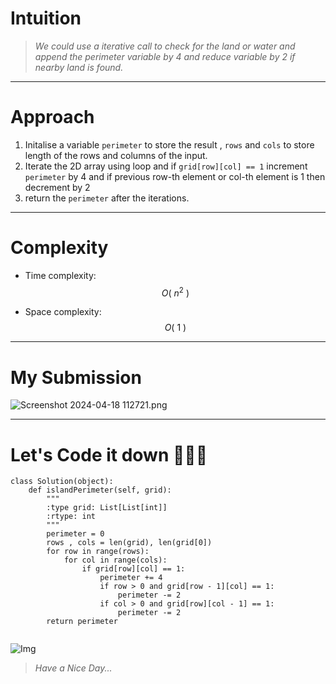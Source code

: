 # Intuition
<!-- Describe your first thoughts on how to solve this problem. -->
> *We could use a iterative call to check for the land or water and append the perimeter variable by 4 and reduce variable by 2 if nearby land is found.*

---


# Approach
<!-- Describe your approach to solving the problem. -->
1. Initalise a variable `perimeter` to store the result , `rows` and `cols` to store length of the rows and columns of the input. 
2. Iterate the 2D array using loop and if `grid[row][col] == 1` increment `perimeter` by 4 and if previous row-th element or col-th element is 1 then decrement by 2
3. return the `perimeter` after the iterations.  


---


# Complexity
- Time complexity: $$O( \ n ^2 \ )$$
<!-- Add your time complexity here, e.g. $$O(n)$$ -->

- Space complexity: $$O( \ 1 \ ) $$
<!-- Add your space complexity here, e.g. $$O(n)$$ -->

---


# My Submission
<a href = https://leetcode.com/problems/island-perimeter/submissions/1235483462/></a>
![Screenshot 2024-04-18 112721.png](https://assets.leetcode.com/users/images/fa4ed787-fe48-4f3d-9092-933743618c8b_1713420357.6290524.png)

---


# Let's Code it down 👨🏻‍💻
```
class Solution(object):
    def islandPerimeter(self, grid):
        """
        :type grid: List[List[int]]
        :rtype: int
        """
        perimeter = 0 
        rows , cols = len(grid), len(grid[0])
        for row in range(rows):
            for col in range(cols):
                if grid[row][col] == 1:
                    perimeter += 4
                    if row > 0 and grid[row - 1][col] == 1:
                        perimeter -= 2
                    if col > 0 and grid[row][col - 1] == 1:
                        perimeter -= 2
        return perimeter
        
```
![Img](https://camo.githubusercontent.com/87ae3dcd6945f437a57dcfb3193e9fd58e1580b0292491fa649c9bf1b33eaede/68747470733a2f2f692e696d67666c69702e636f6d2f32387262746c2e6a7067)

> *Have a Nice Day...*
